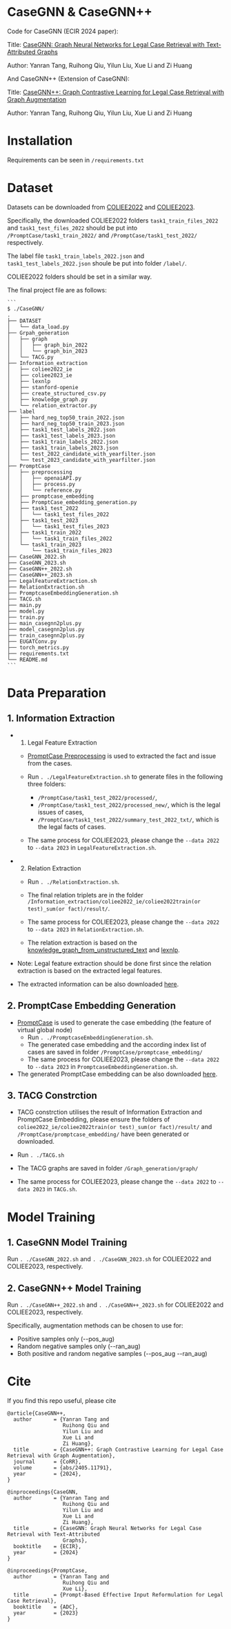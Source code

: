# CaseGNN & CaseGNN++
Code for CaseGNN (ECIR 2024 paper):

Title: [CaseGNN: Graph Neural Networks for Legal Case Retrieval with Text-Attributed Graphs](https://arxiv.org/abs/2312.11229)

Author: Yanran Tang, Ruihong Qiu, Yilun Liu, Xue Li and Zi Huang

And CaseGNN++ (Extension of CaseGNN):

Title: [CaseGNN++: Graph Contrastive Learning for Legal Case Retrieval with Graph Augmentation](https://arxiv.org/abs/2405.11791)

Author: Yanran Tang, Ruihong Qiu, Yilun Liu, Xue Li and Zi Huang

# Installation
Requirements can be seen in `/requirements.txt`

# Dataset
Datasets can be downloaded from [COLIEE2022](https://sites.ualberta.ca/~rabelo/COLIEE2022/) and [COLIEE2023](https://sites.ualberta.ca/~rabelo/COLIEE2023/). 

Specifically, the downloaded COLIEE2022 folders `task1_train_files_2022` and `task1_test_files_2022` should be put into `/PromptCase/task1_train_2022/` and `/PromptCase/task1_test_2022/` respectively. 

The label file `task1_train_labels_2022.json` and `task1_test_labels_2022.json` shoule be put into folder `/label/`. 

COLIEE2022 folders should be set in a similar way. 

The final project file are as follows:

    ```
    $ ./CaseGNN/
    .
    ├── DATASET
    │   └── data_load.py
    ├── Grpah_generation
    │   ├── graph
    │   │   ├── graph_bin_2022
    │   │   └── graph_bin_2023
    │   └── TACG.py
    ├── Information_extraction  
    │   ├── coliee2022_ie    
    │   ├── coliee2023_ie
    │   ├── lexnlp             
    │   ├── stanford-openie
    │   ├── create_structured_csv.py
    │   ├── knowledge_graph.py
    │   └── relation_extractor.py             
    ├── label 
    │   ├── hard_neg_top50_train_2022.json
    │   ├── hard_neg_top50_train_2023.json
    │   ├── task1_test_labels_2022.json            
    │   ├── task1_test_labels_2023.json 
    │   ├── task1_train_labels_2022.json 
    │   ├── task1_train_labels_2023.json 
    │   ├── test_2022_candidate_with_yearfilter.json
    │   └── test_2023_candidate_with_yearfilter.json     
    ├── PromptCase
    │   ├── preprocessing
    │   │   ├── openaiAPI.py
    │   │   ├── process.py
    │   │   └── reference.py
    │   ├── promptcase_embedding
    │   ├── PromptCase_embedding_generation.py
    │   ├── task1_test_2022
    │   │   └── task1_test_files_2022
    │   ├── task1_test_2023
    │   │   └── task1_test_files_2023
    │   ├── task1_train_2022
    │   │   └── task1_train_files_2022
    │   └── task1_train_2023
    │       └── task1_train_files_2023
    ├── CaseGNN_2022.sh
    ├── CaseGNN_2023.sh
    ├── CaseGNN++_2022.sh
    ├── CaseGNN++_2023.sh
    ├── LegalFeatureExtraction.sh
    ├── RelationExtraction.sh
    ├── PromptcaseEmbeddingGeneration.sh
    ├── TACG.sh
    ├── main.py
    ├── model.py
    ├── train.py
    ├── main_casegnn2plus.py
    ├── model_casegnn2plus.py
    ├── train_casegnn2plus.py
    ├── EUGATConv.py
    ├── torch_metrics.py
    ├── requirements.txt
    └── README.md          
    ```

# Data Preparation
## 1. Information Extraction
- 1. Legal Feature Extraction

    - [PromptCase Preprocessing](https://github.com/yanran-tang/PromptCase?tab=readme-ov-file#preprocessing) is used to extracted the fact and issue from the cases. 

    - Run `. ./LegalFeatureExtraction.sh` to generate files in the following three folders:
        - `/PromptCase/task1_test_2022/processed/`, 
        - `/PromptCase/task1_test_2022/processed_new/`, which is the legal issues of cases, 
        - `/PromptCase/task1_test_2022/summary_test_2022_txt/`, which is the legal facts of cases. 
    
    - The same process for COLIEE2023, please change the `--data 2022` to `--data 2023` in `LegalFeatureExtraction.sh`.


- 2. Relation Extraction
    - Run `. ./RelationExtraction.sh`.

    - The final relation triplets are in the folder `/Information_extraction/coliee2022_ie/coliee2022train(or test)_sum(or fact)/result/`.

    - The same process for COLIEE2023, please change the `--data 2022` to `--data 2023` in `RelationExtraction.sh`.

    - The relation extraction is based on the [knowledge_graph_from_unstructured_text](https://github.com/varun196/knowledge_graph_from_unstructured_text) and [lexnlp](https://github.com/LexPredict/lexpredict-lexnlp/tree/master/lexnlp).

- Note: Legal feature extraction should be done first since the relation extraction is based on the extracted legal features.

- The extracted information can be also downloaded [here](https://drive.google.com/drive/folders/1Ck1KecF28xqsjDZK1fqVGF3BozmSsAb7?usp=sharing).


## 2. PromptCase Embedding Generation
- [PromptCase](https://github.com/yanran-tang/PromptCase/blob/main/PromptCase_model.py) is used to generate the case embedding (the feature of virtual global node)
    - Run `. ./PromptcaseEmbeddingGeneration.sh`. 
    - The generated case embedding and the according index list of cases are saved in folder `/PromptCase/promptcase_embedding/`
    - The same process for COLIEE2023, please change the `--data 2022` to `--data 2023` in `PromptcaseEmbeddingGeneration.sh`.
- The generated PromptCase embedding can be also downloaded [here](https://drive.google.com/drive/folders/1TYc3RM6vbldQNmM5aNawdYy-tFS6IWbu?usp=sharing).


## 3. TACG Constrction
- TACG constrction utilises the result of Information Extraction and PromptCase Embedding, please ensure the folders of  `coliee2022_ie/coliee2022train(or test)_sum(or fact)/result/` and `/PromptCase/promptcase_embedding/` have been generated or downloaded.
- Run `. ./TACG.sh`
- The TACG graphs are saved in folder `/Graph_generation/graph/`

- The same process for COLIEE2023, please change the `--data 2022` to `--data 2023` in `TACG.sh`.


# Model Training
## 1. CaseGNN Model Training
Run `. ./CaseGNN_2022.sh` and `. ./CaseGNN_2023.sh` for COLIEE2022 and COLIEE2023, respectively.

## 2. CaseGNN++ Model Training
Run `. ./CaseGNN++_2022.sh` and `. ./CaseGNN++_2023.sh` for COLIEE2022 and COLIEE2023, respectively.

Specifically, augmentation methods can be chosen to use for: 
- Positive samples only (--pos_aug)
- Random negative samples only (--ran_aug)
- Both positive and random negative samples (--pos_aug --ran_aug)

# Cite
If you find this repo useful, please cite
```
@article{CaseGNN++,
  author       = {Yanran Tang and
                  Ruihong Qiu and
                  Yilun Liu and
                  Xue Li and
                  Zi Huang},
  title        = {CaseGNN++: Graph Contrastive Learning for Legal Case Retrieval with Graph Augmentation},
  journal      = {CoRR},
  volume       = {abs/2405.11791},
  year         = {2024},
}

@inproceedings{CaseGNN,
  author       = {Yanran Tang and
                  Ruihong Qiu and
                  Yilun Liu and
                  Xue Li and
                  Zi Huang},
  title        = {CaseGNN: Graph Neural Networks for Legal Case Retrieval with Text-Attributed
                  Graphs},
  booktitle    = {ECIR},
  year         = {2024}
}

@inproceedings{PromptCase,
  author       = {Yanran Tang and
                  Ruihong Qiu and
                  Xue Li},
  title        = {Prompt-Based Effective Input Reformulation for Legal Case Retrieval},
  booktitle    = {ADC},
  year         = {2023}
}
```